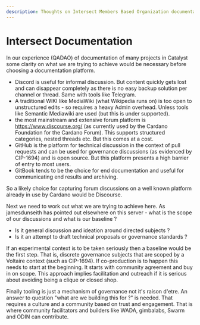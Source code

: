 ```yaml
---
description: Thoughts on Intersect Members Based Organization documentation.
---
```


# Intersect Documentation

In our experience (QADAO) of documentation of many projects in Catalyst some clarity on what we are trying to achieve would be necessary before choosing a documentation platform.

* Discord is useful for informal discussion. But content quickly gets lost and can disappear completely as there is no easy backup solution per channel or thread. Same with tools like Telegram.
* A traditional WIKI like MediaWiki (what Wikipedia runs on) is too open to unstructured edits - so requires a heavy Admin overhead. Unless tools like Semantic Mediawiki are used (but this is under supported).
* the most mainstream and extensive forum platform is https://www.discourse.org/ (as currently used by the Cardano Foundation for the Cardano Forum). This supports structured categories, nested threads etc. But this comes at a cost.
* GitHub is the platform for technical discussion in the context of pull requests and can be used for governance discussions (as evidenced by CIP-1694) and is open source. But this platform presents a high barrier of entry to most users.
* GitBook tends to be the choice for end documentation and useful for communicating end results and archiving.

So a likely choice for capturing forum discussions on a well known platform already in use by Cardano would be Discourse.

Next we need to work out what we are trying to achieve here. As jamesdunseith has pointed out elsewhere on this server - what is the scope of our discussions and what is our baseline ?

* Is it general discussion and ideation around directed subjects ?
* Is it an attempt to draft technical proposals or governance standards ?

If an experimental context is to be taken seriously then a baseline would be the first step. That is, discrete governance subjects that are scoped by a Voltaire context (such as CIP-1694). If co-production is to happen this needs to start at the beginning. It starts with community agreement and buy in on scope. This approach implies facilitation and outreach if it is serious about avoiding being a clique or closed shop.

Finally tooling is just a mechanism of governance not it's raison d'etre. An answer to question "what are we building this for ?" is needed. That requires a culture and a community based on trust and engagement. That is where community facilitators and builders like WADA, gimbalabs, Swarm and ODIN can contribute.

